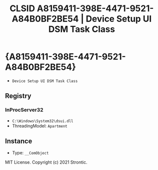 ﻿---
title: "CLSID A8159411-398E-4471-9521-A84B0BF2BE54 | Device Setup UI DSM Task Class"
excerpt: What is COM-Object CLSID A8159411-398E-4471-9521-A84B0BF2BE54?
---

# {A8159411-398E-4471-9521-A84B0BF2BE54}

* `Device Setup UI DSM Task Class`

## Registry


### InProcServer32

* `C:\Windows\System32\dsui.dll`
* ThreadingModel: `Apartment`

## Instance

* Type: `__ComObject`

MIT License. Copyright (c) 2021 Strontic.


